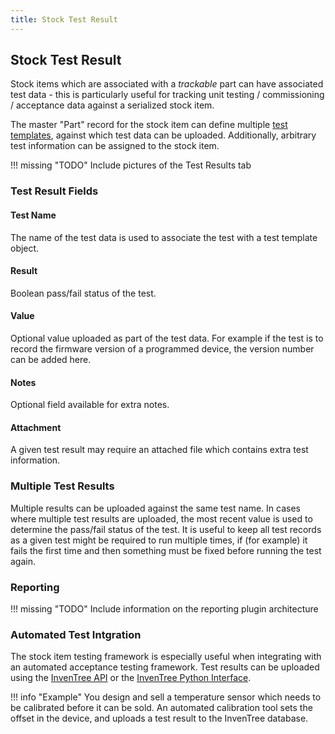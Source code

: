 ```yaml
---
title: Stock Test Result
---
```


## Stock Test Result

Stock items which are associated with a *trackable* part can have associated test data - this is particularly useful for tracking unit testing / commissioning / acceptance data against a serialized stock item.

The master "Part" record for the stock item can define multiple [test templates](../part/test.md), against which test data can be uploaded. Additionally, arbitrary test information can be assigned to the stock item.

!!! missing "TODO"
	Include pictures of the Test Results tab

### Test Result Fields

#### Test Name

The name of the test data is used to associate the test with a test template object.

#### Result

Boolean pass/fail status of the test.

#### Value

Optional value uploaded as part of the test data. For example if the test is to record the firmware version of a programmed device, the version number can be added here.

#### Notes

Optional field available for extra notes.

#### Attachment

A given test result may require an attached file which contains extra test information.

### Multiple Test Results

Multiple results can be uploaded against the same test name. In cases where multiple test results are uploaded, the most recent value is used to determine the pass/fail status of the test. It is useful to keep all test records as a given test might be required to run multiple times, if (for example) it fails the first time and then something must be fixed before running the test again.

### Reporting

!!! missing "TODO"
	Include information on the reporting plugin architecture

### Automated Test Intgration

The stock item testing framework is especially useful when integrating with an automated acceptance testing framework. Test results can be uploaded using the [InvenTree API](../extend/api.md) or the [InvenTree Python Interface](../extend/python.md).

!!! info "Example"
	You design and sell a temperature sensor which needs to be calibrated before it can be sold. An automated calibration tool sets the offset in the device, and uploads a test result to the InvenTree database.
